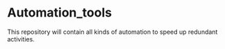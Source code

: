 # Automation_tools
This repository will contain all kinds of automation to speed up redundant activities.
